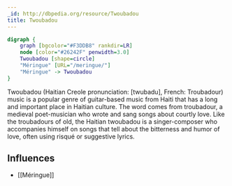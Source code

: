 ```yaml
---
_id: http://dbpedia.org/resource/Twoubadou
title: Twoubadou
---
```


```dot
digraph {
	graph [bgcolor="#F3DDB8" rankdir=LR]
	node [color="#26242F" penwidth=3.0]
	Twoubadou [shape=circle]
	"Méringue" [URL="/meringue/"]
	"Méringue" -> Twoubadou
}
```

Twoubadou (Haitian Creole pronunciation: [twubadu], French: Troubadour) music is a popular genre of guitar-based music from Haiti that has a long and important place in Haitian culture. The word comes from troubadour, a medieval poet-musician who wrote and sang songs about courtly love. Like the troubadours of old, the Haitian twoubadou is a singer-composer who accompanies himself on songs that tell about the bitterness and humor of love, often using risqué or suggestive lyrics.

## Influences

- [[Méringue]]
